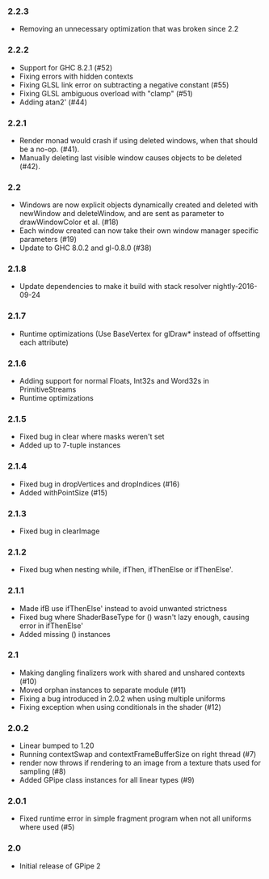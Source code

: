 ### 2.2.3

- Removing an unnecessary optimization that was broken since 2.2

### 2.2.2

- Support for GHC 8.2.1 (#52)
- Fixing errors with hidden contexts
- Fixing GLSL link error on subtracting a negative constant (#55)
- Fixing GLSL ambiguous overload with "clamp" (#51)
- Adding atan2' (#44)

### 2.2.1

- Render monad would crash if using deleted windows, when that should be a no-op. (#41).
- Manually deleting last visible window causes objects to be deleted (#42).

### 2.2

- Windows are now explicit objects dynamically created and deleted with newWindow and deleteWindow, and are sent as parameter to drawWindowColor et al. (#18)
- Each window created can now take their own window manager specific parameters (#19)
- Update to GHC 8.0.2 and gl-0.8.0 (#38)

### 2.1.8

- Update dependencies to make it build with stack resolver nightly-2016-09-24

### 2.1.7

- Runtime optimizations (Use BaseVertex for glDraw* instead of offsetting each attribute)

### 2.1.6

- Adding support for normal Floats, Int32s and Word32s in PrimitiveStreams
- Runtime optimizations

### 2.1.5

- Fixed bug in clear where masks weren't set
- Added up to 7-tuple instances

### 2.1.4

- Fixed bug in dropVertices and dropIndices (#16)
- Added withPointSize (#15)

### 2.1.3

- Fixed bug in clearImage

### 2.1.2

- Fixed bug when nesting while, ifThen, ifThenElse or ifThenElse'.

### 2.1.1

- Made ifB use ifThenElse' instead to avoid unwanted strictness
- Fixed bug where ShaderBaseType for () wasn't lazy enough, causing error in ifThenElse'
- Added missing () instances

### 2.1

- Making dangling finalizers work with shared and unshared contexts (#10)
- Moved orphan instances to separate module (#11)
- Fixing a bug introduced in 2.0.2 when using multiple uniforms
- Fixing exception when using conditionals in the shader (#12)

### 2.0.2

- Linear bumped to 1.20
- Running contextSwap and contextFrameBufferSize on right thread (#7)
- render now throws if rendering to an image from a texture thats used for sampling (#8)
- Added GPipe class instances for all linear types (#9)

### 2.0.1

- Fixed runtime error in simple fragment program when not all uniforms where used (#5)

### 2.0

- Initial release of GPipe 2
